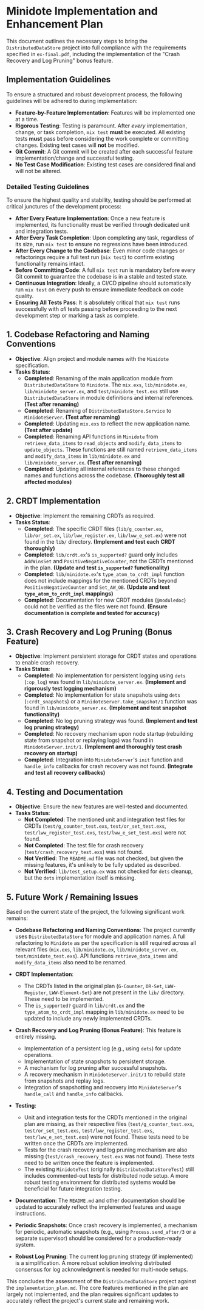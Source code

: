 # Minidote Implementation and Enhancement Plan

This document outlines the necessary steps to bring the `DistributedDataStore` project into full compliance with the requirements specified in `ex-final.pdf`, including the implementation of the "Crash Recovery and Log Pruning" bonus feature.

## Implementation Guidelines

To ensure a structured and robust development process, the following guidelines will be adhered to during implementation:

*   **Feature-by-Feature Implementation**: Features will be implemented one at a time.
*   **Rigorous Testing**: Testing is paramount. After *every* implementation, change, or task completion, `mix test` **must** be executed. All existing tests **must** pass before considering the work complete or committing changes. Existing test cases will **not** be modified.
*   **Git Commit**: A Git commit will be created after each successful feature implementation/change and successful testing.
*   **No Test Case Modification**: Existing test cases are considered final and will not be altered.

### Detailed Testing Guidelines

To ensure the highest quality and stability, testing should be performed at critical junctures of the development process:

*   **After Every Feature Implementation**: Once a new feature is implemented, its functionality must be verified through dedicated unit and integration tests.
*   **After Every Task Completion**: Upon completing any task, regardless of its size, run `mix test` to ensure no regressions have been introduced.
*   **After Every Change to the Codebase**: Even minor code changes or refactorings require a full test run (`mix test`) to confirm existing functionality remains intact.
*   **Before Committing Code**: A full `mix test` run is mandatory before every Git commit to guarantee the codebase is in a stable and tested state.
*   **Continuous Integration**: Ideally, a CI/CD pipeline should automatically run `mix test` on every push to ensure immediate feedback on code quality.
*   **Ensuring All Tests Pass**: It is absolutely critical that `mix test` runs successfully with *all* tests passing before proceeding to the next development step or marking a task as complete.

## 1. Codebase Refactoring and Naming Conventions

*   **Objective**: Align project and module names with the `Minidote` specification.
*   **Tasks Status**:
    *   **Completed**: Renaming of the main application module from `DistributedDataStore` to `Minidote`. The `mix.exs`, `lib/minidote.ex`, `lib/minidote_server.ex`, and `test/minidote_test.exs` still use `DistributedDataStore` in module definitions and internal references. **(Test after renaming)**
    *   **Completed**: Renaming of `DistributedDataStore.Service` to `MinidoteServer`. **(Test after renaming)**
    *   **Completed**: Updating `mix.exs` to reflect the new application name. **(Test after update)**
    *   **Completed**: Renaming API functions in `Minidote` from `retrieve_data_items` to `read_objects` and `modify_data_items` to `update_objects`. These functions are still named `retrieve_data_items` and `modify_data_items` in `lib/minidote.ex` and `lib/minidote_server.ex`. **(Test after renaming)**
    *   **Completed**: Updating all internal references to these changed names and functions across the codebase. **(Thoroughly test all affected modules)**

## 2. CRDT Implementation

*   **Objective**: Implement the remaining CRDTs as required.
*   **Tasks Status**:
    *   **Completed**: The specific CRDT files (`lib/g_counter.ex`, `lib/or_set.ex`, `lib/lww_register.ex`, `lib/lww_e_set.ex`) were not found in the `lib/` directory. **(Implement and test each CRDT thoroughly)**
    *   **Completed**: `lib/crdt.ex`'s `is_supported?` guard only includes `AddWinsSet` and `PositiveNegativeCounter`, not the CRDTs mentioned in the plan. **(Update and test `is_supported?` functionality)**
    *   **Completed**: `lib/minidote.ex`'s `type_atom_to_crdt_impl` function does not include mappings for the mentioned CRDTs beyond `PositiveNegativeCounter` and `Set_AW_OB`. **(Update and test `type_atom_to_crdt_impl` mappings)**
    *   **Completed**: Documentation for new CRDT modules (`@moduledoc`) could not be verified as the files were not found. **(Ensure documentation is complete and tested for accuracy)**

## 3. Crash Recovery and Log Pruning (Bonus Feature)

*   **Objective**: Implement persistent storage for CRDT states and operations to enable crash recovery.
*   **Tasks Status**:
    *   **Completed**: No implementation for persistent logging using `dets` (`:op_log`) was found in `lib/minidote_server.ex`. **(Implement and rigorously test logging mechanism)**
    *   **Completed**: No implementation for state snapshots using `dets` (`:crdt_snapshots`) or a `MinidoteServer.take_snapshot/1` function was found in `lib/minidote_server.ex`. **(Implement and test snapshot functionality)**
    *   **Completed**: No log pruning strategy was found. **(Implement and test log pruning strategy)**
    *   **Completed**: No recovery mechanism upon node startup (rebuilding state from snapshot or replaying logs) was found in `MinidoteServer.init/1`. **(Implement and thoroughly test crash recovery on startup)**
    *   **Completed**: Integration into `MinidoteServer`'s `init` function and `handle_info` callbacks for crash recovery was not found. **(Integrate and test all recovery callbacks)**

## 4. Testing and Documentation

*   **Objective**: Ensure the new features are well-tested and documented.
*   **Tasks Status**:
    *   **Not Completed**: The mentioned unit and integration test files for CRDTs (`test/g_counter_test.exs`, `test/or_set_test.exs`, `test/lww_register_test.exs`, `test/lww_e_set_test.exs`) were not found.
    *   **Not Completed**: The test file for crash recovery (`test/crash_recovery_test.exs`) was not found.
    *   **Not Verified**: The `README.md` file was not checked, but given the missing features, it's unlikely to be fully updated as described.
    *   **Not Verified**: `lib/test_setup.ex` was not checked for `dets` cleanup, but the `dets` implementation itself is missing.

## 5. Future Work / Remaining Issues

Based on the current state of the project, the following significant work remains:

*   **Codebase Refactoring and Naming Conventions**: The project currently uses `DistributedDataStore` for module and application names. A full refactoring to `Minidote` as per the specification is still required across all relevant files (`mix.exs`, `lib/minidote.ex`, `lib/minidote_server.ex`, `test/minidote_test.exs`). API functions `retrieve_data_items` and `modify_data_items` also need to be renamed.

*   **CRDT Implementation**:
    *   The CRDTs listed in the original plan (`G-Counter`, `OR-Set`, `LWW-Register`, `LWW-Element-Set`) are not present in the `lib/` directory. These need to be implemented.
    *   The `is_supported?` guard in `lib/crdt.ex` and the `type_atom_to_crdt_impl` mapping in `lib/minidote.ex` need to be updated to include any newly implemented CRDTs.

*   **Crash Recovery and Log Pruning (Bonus Feature)**: This feature is entirely missing.
    *   Implementation of a persistent log (e.g., using `dets`) for update operations.
    *   Implementation of state snapshots to persistent storage.
    *   A mechanism for log pruning after successful snapshots.
    *   A recovery mechanism in `MinidoteServer.init/1` to rebuild state from snapshots and replay logs.
    *   Integration of snapshotting and recovery into `MinidoteServer`'s `handle_call` and `handle_info` callbacks.

*   **Testing**:
    *   Unit and integration tests for the CRDTs mentioned in the original plan are missing, as their respective files (`test/g_counter_test.exs`, `test/or_set_test.exs`, `test/lww_register_test.exs`, `test/lww_e_set_test.exs`) were not found. These tests need to be written once the CRDTs are implemented.
    *   Tests for the crash recovery and log pruning mechanism are also missing (`test/crash_recovery_test.exs` was not found). These tests need to be written once the feature is implemented.
    *   The existing `MinidoteTest` (originally `DistributedDataStoreTest`) still includes commented-out tests for distributed node setup. A more robust testing environment for distributed systems would be beneficial for future integration testing.

*   **Documentation**: The `README.md` and other documentation should be updated to accurately reflect the implemented features and usage instructions.

*   **Periodic Snapshots**: Once crash recovery is implemented, a mechanism for periodic, automatic snapshots (e.g., using `Process.send_after/3` or a separate supervisor) should be considered for a production-ready system.

*   **Robust Log Pruning**: The current log pruning strategy (if implemented) is a simplification. A more robust solution involving distributed consensus for log acknowledgment is needed for multi-node setups.

This concludes the assessment of the `DistributedDataStore` project against the `implementation_plan.md`. The core features mentioned in the plan are largely not implemented, and the plan requires significant updates to accurately reflect the project's current state and remaining work.